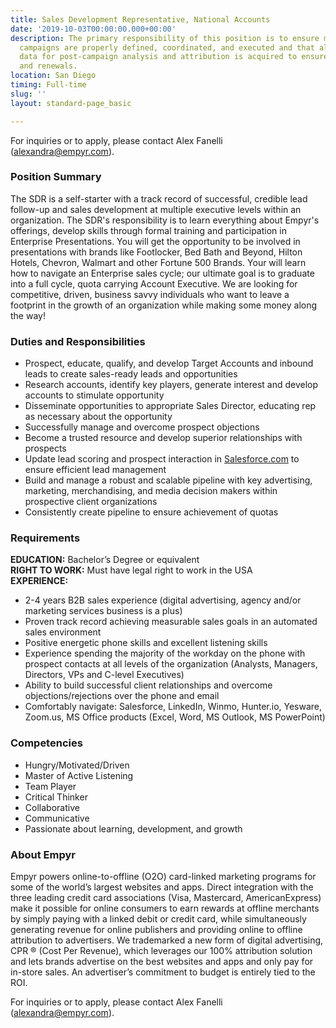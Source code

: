 ```yaml
---
title: Sales Development Representative, National Accounts
date: '2019-10-03T00:00:00.000+00:00'
description: The primary responsibility of this position is to ensure merchant advertising
  campaigns are properly defined, coordinated, and executed and that all necessary
  data for post-campaign analysis and attribution is acquired to ensure client success
  and renewals.
location: San Diego
timing: Full-time
slug: ''
layout: standard-page_basic

---
```

For inquiries or to apply, please contact Alex Fanelli ([alexandra@empyr.com](mailto:alexandra@empyr.com)).

### **Position Summary**

The SDR is a self-starter with a track record of successful, credible lead follow-up and sales development at multiple executive levels within an organization. The SDR's responsibility is to learn everything about Empyr's offerings, develop skills through formal training and participation in Enterprise Presentations. You will get the opportunity to be involved in presentations with brands like Footlocker, Bed Bath and Beyond, Hilton Hotels, Chevron, Walmart and other Fortune 500 Brands. Your will learn how to navigate an Enterprise sales cycle; our ultimate goal is to graduate into a full cycle, quota carrying Account Executive. We are looking for competitive, driven, business savvy individuals who want to leave a footprint in the growth of an organization while making some money along the way!

### **Duties and Responsibilities**

* Prospect, educate, qualify, and develop Target Accounts and inbound leads to create sales-ready leads and opportunities
* Research accounts, identify key players, generate interest and develop accounts to stimulate opportunity
* Disseminate opportunities to appropriate Sales Director, educating rep as necessary about the opportunity
* Successfully manage and overcome prospect objections
* Become a trusted resource and develop superior relationships with prospects
* Update lead scoring and prospect interaction in [Salesforce.com](http://salesforce.com/) to ensure efficient lead management
* Build and manage a robust and scalable pipeline with key advertising, marketing, merchandising, and media decision makers within prospective client organizations
* Consistently create pipeline to ensure achievement of quotas

### **Requirements**

**EDUCATION:** Bachelor’s Degree or equivalent  
**RIGHT TO WORK:** Must have legal right to work in the USA  
**EXPERIENCE:**

* 2-4 years B2B sales experience (digital advertising, agency and/or marketing services business is a plus)
* Proven track record achieving measurable sales goals in an automated sales environment
* Positive energetic phone skills and excellent listening skills
* Experience spending the majority of the workday on the phone with prospect contacts at all levels of the organization (Analysts, Managers, Directors, VPs and C-level Executives)
* Ability to build successful client relationships and overcome objections/rejections over the phone and email
* Comfortably navigate: Salesforce, LinkedIn, Winmo, Hunter.io, Yesware, Zoom.us, MS Office products (Excel, Word, MS Outlook, MS PowerPoint)

### **Competencies**

* Hungry/Motivated/Driven
* Master of Active Listening
* Team Player
* Critical Thinker
* Collaborative
* Communicative
* Passionate about learning, development, and growth

### **About Empyr**

Empyr powers online-to-offline (O2O) card-linked marketing programs for some of the world’s largest websites and apps. Direct integration with the three leading credit card associations (Visa, Mastercard, AmericanExpress) make it possible for online consumers to earn rewards at offline merchants by simply paying with a linked debit or credit card, while simultaneously generating revenue for online publishers and providing online to offline attribution to advertisers. We trademarked a new form of digital advertising, CPR ® (Cost Per Revenue), which leverages our 100% attribution solution and lets brands advertise on the best websites and apps and only pay for in-store sales. An advertiser’s commitment to budget is entirely tied to the ROI.

For inquiries or to apply, please contact Alex Fanelli ([alexandra@empyr.com](mailto:alexandra@empyr.com)).